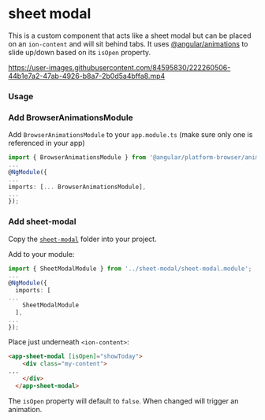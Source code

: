 # sheet modal

This is a custom component that acts like a sheet modal but can be placed on an `ion-content` and will sit behind tabs. It uses [@angular/animations](https://angular.io/guide/animations) to slide up/down based on its `isOpen` property.


https://user-images.githubusercontent.com/84595830/222260506-44b1e7a2-47ab-4926-b8a7-2b0d5a4bffa8.mp4


### Usage

### Add BrowserAnimationsModule
Add `BrowserAnimationsModule` to your `app.module.ts` (make sure only one is referenced in your app)
```typescript
import { BrowserAnimationsModule } from '@angular/platform-browser/animations';
...
@NgModule({
...
imports: [... BrowserAnimationsModule],
...
});
```

### Add sheet-modal

Copy the [`sheet-modal`](./src/app/sheet-modal) folder into your project.

Add to your module:
```typescript
import { SheetModalModule } from '../sheet-modal/sheet-modal.module';
...
@NgModule({
  imports: [
...
    SheetModalModule
  ],
...
});
```


Place just underneath `<ion-content>`:
```html
<app-sheet-modal [isOpen]="showToday">
    <div class="my-content">
...
    </div>
  </app-sheet-modal>
  ```

The `isOpen` property will default to `false`. When changed will trigger an animation.
